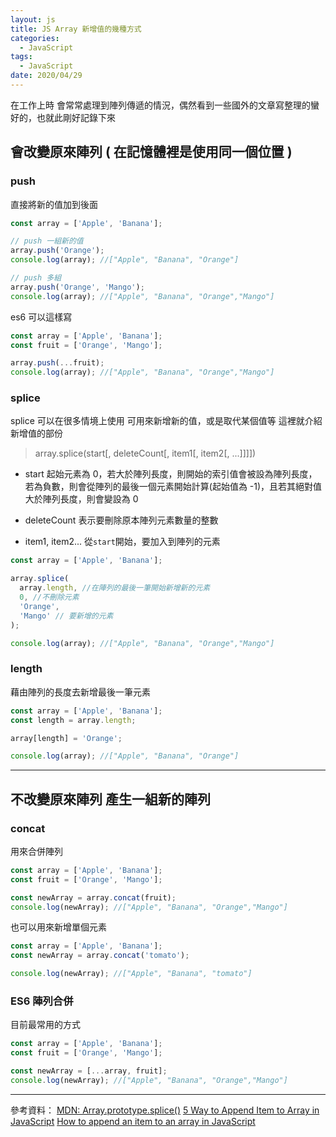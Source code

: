 ```yaml
---
layout: js
title: JS Array 新增值的幾種方式
categories:
  - JavaScript
tags:
  - JavaScript
date: 2020/04/29
---
```


在工作上時 會常常處理到陣列傳遞的情況，偶然看到一些國外的文章寫整理的蠻好的，也就此剛好記錄下來

## 會改變原來陣列 ( 在記憶體裡是使用同一個位置 )

### push

直接將新的值加到後面

```js
const array = ['Apple', 'Banana'];

// push 一組新的值
array.push('Orange');
console.log(array); //["Apple", "Banana", "Orange"]

// push 多組
array.push('Orange', 'Mango');
console.log(array); //["Apple", "Banana", "Orange","Mango"]
```

es6 可以這樣寫

```js
const array = ['Apple', 'Banana'];
const fruit = ['Orange', 'Mango'];

array.push(...fruit);
console.log(array); //["Apple", "Banana", "Orange","Mango"]
```

### splice

splice 可以在很多情境上使用
可用來新增新的值，或是取代某個值等 這裡就介紹新增值的部份

> array.splice(start[, deleteCount[, item1[, item2[, ...]]]])

- start
  起始元素為 0，若大於陣列長度，則開始的索引值會被設為陣列長度，
  若為負數，則會從陣列的最後一個元素開始計算(起始值為 -1)，且若其絕對值大於陣列長度，則會變設為 0

- deleteCount
  表示要刪除原本陣列元素數量的整數

- item1, item2...
  從`start`開始，要加入到陣列的元素

```js
const array = ['Apple', 'Banana'];

array.splice(
  array.length, //在陣列的最後一筆開始新增新的元素
  0, //不刪除元素
  'Orange',
  'Mango' // 要新增的元素
);

console.log(array); //["Apple", "Banana", "Orange","Mango"]
```

### length

藉由陣列的長度去新增最後一筆元素

```js
const array = ['Apple', 'Banana'];
const length = array.length;

array[length] = 'Orange';

console.log(array); //["Apple", "Banana", "Orange"]
```

---

## 不改變原來陣列 產生一組新的陣列

### concat

用來合併陣列

```js
const array = ['Apple', 'Banana'];
const fruit = ['Orange', 'Mango'];

const newArray = array.concat(fruit);
console.log(newArray); //["Apple", "Banana", "Orange","Mango"]
```

也可以用來新增單個元素

```js
const array = ['Apple', 'Banana'];
const newArray = array.concat('tomato');

console.log(newArray); //["Apple", "Banana", "tomato"]
```

### ES6 陣列合併

目前最常用的方式

```js
const array = ['Apple', 'Banana'];
const fruit = ['Orange', 'Mango'];

const newArray = [...array, fruit];
console.log(newArray); //["Apple", "Banana", "Orange","Mango"]
```

---

參考資料：
[MDN: Array.prototype.splice()](https://developer.mozilla.org/zh-TW/docs/Web/JavaScript/Reference/Global_Objects/Array/splice)
[5 Way to Append Item to Array in JavaScript](https://www.samanthaming.com/tidbits/87-5-ways-to-append-item-to-array/)
[How to append an item to an array in JavaScript](https://flaviocopes.com/how-to-append-item-to-array/)
